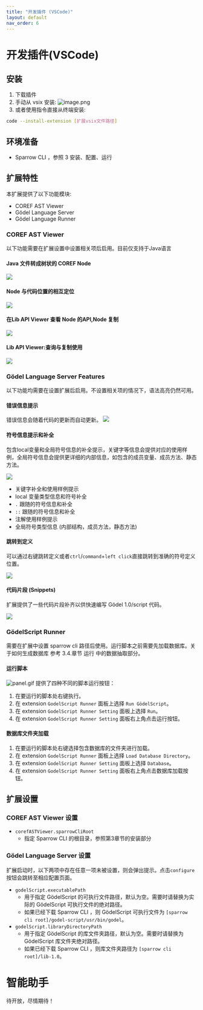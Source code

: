 ```yaml
---
title: "开发插件 (VSCode)"
layout: default
nav_order: 6
---
```


# 开发插件(VSCode)
## 安装

1. 下载插件
2. 手动从 vsix 安装:
![image.png](../assets/toolchain01.png)
3. 或者使用指令直接从终端安装:
```bash
code --install-extension [扩展vsix文件路径]
```
## 环境准备

-  Sparrow CLI ，参照 3 安装、配置、运行
## 扩展特性
本扩展提供了以下功能模块:

-  COREF AST Viewer 
-  Gödel Language Server 
-  Gödel Language Runner 
### COREF AST Viewer
以下功能需要在扩展设置中设置相关项后启用。目前仅支持于Java语言
#### Java 文件转成树状的 COREF Node
![](../assets/toolchain02.gif)
#### Node 与代码位置的相互定位
![](../assets/toolchain03.gif)
#### 在Lib API Viewer 查看 Node 的API,Node 复制
![](../assets/toolchain04.gif)
#### Lib API Viewer:查询与复制使用
![](../assets/toolchain05.gif)
### Gödel Language Server Features
以下功能均需要在设置扩展后启用。不设置相关项的情况下，语法高亮仍然可用。
#### 错误信息提示
错误信息会随着代码的更新而自动更新。
![](../assets/toolchain06.gif)
#### 符号信息提示和补全
包含local变量和全局符号信息的补全提示，关键字等信息会提供对应的使用样例，全局符号信息会提供更详细的内部信息，如包含的成员变量、成员方法、静态方法。

![](../assets/toolchain07.gif)

-  关键字补全和使用样例提示 
-  local 变量类型信息和符号补全 
-  `.` 跟随的符号信息和补全 
-  `::` 跟随的符号信息和补全 
-  注解使用样例提示 
-  全局符号类型信息 (内部结构，成员方法，静态方法) 
#### 跳转到定义
可以通过右键跳转定义或者`ctrl`/`command`+`left click`直接跳转到准确的符号定义位置。

![](../assets/toolchain08.gif)
#### 代码片段 (Snippets)
扩展提供了一些代码片段补齐以供快速编写 Gödel 1.0/script 代码。

![](../assets/toolchain09.gif)
### GödelScript Runner
需要在扩展中设置 sparrow cli 路径后使用。运行脚本之前需要先加载数据库。关于如何生成数据库 参考 3.4.章节  运行 中的数据抽取部分。
#### 运行脚本
![panel.gif](../assets/toolchain10.gif)
提供了四种不同的脚本运行按钮：
1. 在要运行的脚本处右键执行。
2. 在 extension `GodelScript Runner` 面板上选择 `Run GödelScript`。
3. 在 extension `GodelScript Runner Setting` 面板上选择 `Run`。
4. 在 extension `GodelScript Runner Setting` 面板右上角点击运行按钮。
#### 数据库文件夹加载
1. 在要运行的脚本处右键选择包含数据库的文件夹进行加载。
2. 在 extension `GodelScript Runner` 面板上选择 `Load Database Directory`。
3. 在 extension `GodelScript Runner Setting` 面板上选择 `Database`。
4. 在 extension `GodelScript Runner Setting` 面板右上角点击数据库加载按钮。
## 扩展设置
### COREF AST Viewer 设置

-  `corefASTViewer.sparrowCliRoot` 
   - 指定 Sparrow CLI 的根目录，参照第3章节的安装部分
### Gödel Language Server 设置
扩展启动时，以下两项中存在任意一项未被设置，则会弹出提示。点击`configure`按钮会跳转至相应配置页面。

-  `godelScript.executablePath` 
   -  用于指定 GödelScript 的可执行文件路径，默认为空。需要时请替换为实际的 GödelScript 可执行文件的绝对路径。 
   -  如果已经下载 Sparrow CLI ，则 GödelScript 可执行文件为 `[sparrow cli root]/godel-script/usr/bin/godel`。 
-  `godelScript.libraryDirectoryPath` 
   -  用于指定 GödelScript 的库文件夹路径，默认为空。需要时请替换为 GödelScript 库文件夹绝对路径。 
   -  如果已经下载 Sparrow CLI ，则库文件夹路径为 `[sparrow cli root]/lib-1.0`。 

# 智能助手

待开放，尽情期待！
